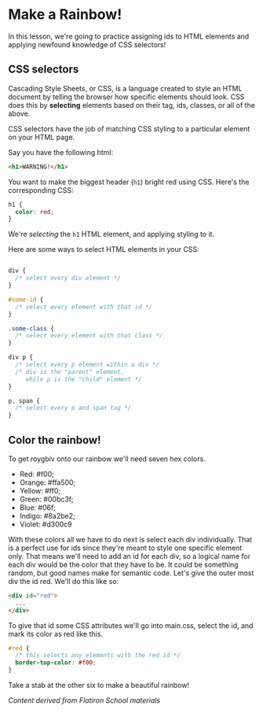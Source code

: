 # Make a Rainbow!

In this lesson, we're going to practice assigning ids to HTML elements and applying newfound knowledge of CSS selectors!

## CSS selectors

Cascading Style Sheets, or CSS, is a language created to style an HTML document by telling the browser how specific elements should look. CSS does this by **selecting** elements based on their tag, ids, classes, or all of the above.

CSS selectors have the job of matching CSS styling to a particular element on your HTML page.

Say you have the following html:

```html
<h1>WARNING!</h1>
```

You want to make the biggest header (`h1`) bright red using CSS. Here's the corresponding CSS:

```css
h1 {
  color: red;
}
```

We're *selecting* the `h1` HTML element, and applying styling to it.

Here are some ways to select HTML elements in your CSS:

```css

div {
  /* select every div element */
}

#some-id {
  /* select every element with that id */
}

.some-class {
  /* select every element with that class */
}

div p {
  /* select every p element within a div */
  /* div is the "parent" element,
     while p is the "child" element */
}

p, span {
  /* select every p and span tag */
}

```


## Color the rainbow!

To get roygbiv onto our rainbow we'll need seven hex colors.

- Red: #f00;
- Orange: #ffa500;
- Yellow: #ff0;
- Green: #00bc3f;
- Blue: #06f;
- Indigo: #8a2be2;
- Violet: #d300c9

With these colors all we have to do next is select each div individually. That is a perfect use for ids since they're meant to style one specific element only. That means we'll need to add an id for each div, so a logical name for each div would be the color that they have to be. It could be something random, but good names make for semantic code. Let's give the outer most div the id red. We'll do this like so:

```html
<div id="red">
  ...
</div>
```

To give that id some CSS attributes we'll go into main.css, select the id, and mark its color as red like this.

```css
#red {
  /* this selects any elements with the red id */
  border-top-color: #f00;
}
```

Take a stab at the other six to make a beautiful rainbow!

*Content derived from Flatiron School materials*
